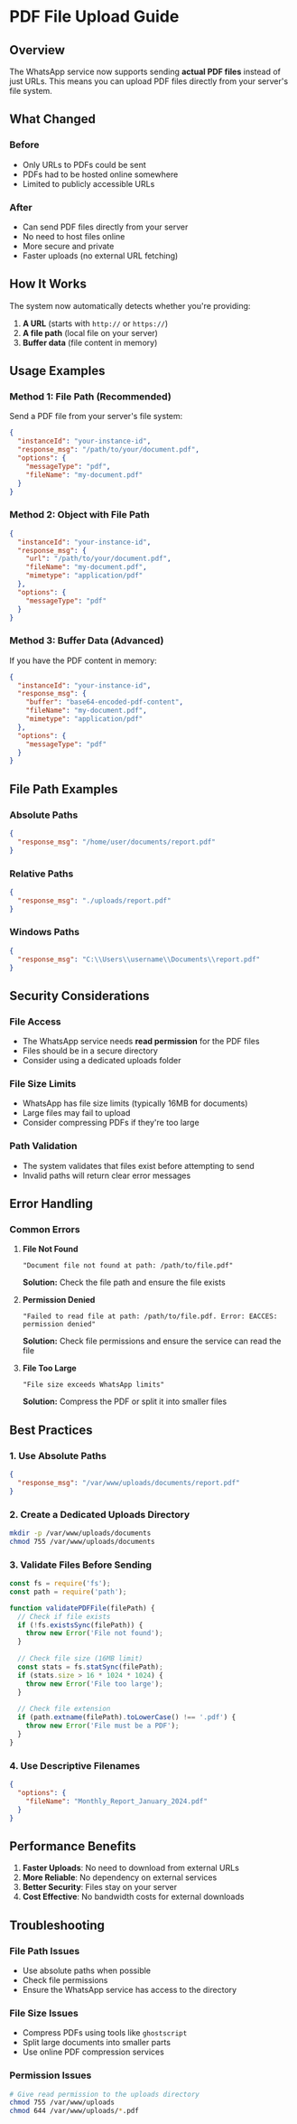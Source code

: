 # PDF File Upload Guide

## Overview

The WhatsApp service now supports sending **actual PDF files** instead of just URLs. This means you can upload PDF files directly from your server's file system.

## What Changed

### Before
- Only URLs to PDFs could be sent
- PDFs had to be hosted online somewhere
- Limited to publicly accessible URLs

### After
- Can send PDF files directly from your server
- No need to host files online
- More secure and private
- Faster uploads (no external URL fetching)

## How It Works

The system now automatically detects whether you're providing:
1. **A URL** (starts with `http://` or `https://`)
2. **A file path** (local file on your server)
3. **Buffer data** (file content in memory)

## Usage Examples

### Method 1: File Path (Recommended)

Send a PDF file from your server's file system:

```json
{
  "instanceId": "your-instance-id",
  "response_msg": "/path/to/your/document.pdf",
  "options": {
    "messageType": "pdf",
    "fileName": "my-document.pdf"
  }
}
```

### Method 2: Object with File Path

```json
{
  "instanceId": "your-instance-id",
  "response_msg": {
    "url": "/path/to/your/document.pdf",
    "fileName": "my-document.pdf",
    "mimetype": "application/pdf"
  },
  "options": {
    "messageType": "pdf"
  }
}
```

### Method 3: Buffer Data (Advanced)

If you have the PDF content in memory:

```json
{
  "instanceId": "your-instance-id",
  "response_msg": {
    "buffer": "base64-encoded-pdf-content",
    "fileName": "my-document.pdf",
    "mimetype": "application/pdf"
  },
  "options": {
    "messageType": "pdf"
  }
}
```

## File Path Examples

### Absolute Paths
```json
{
  "response_msg": "/home/user/documents/report.pdf"
}
```

### Relative Paths
```json
{
  "response_msg": "./uploads/report.pdf"
}
```

### Windows Paths
```json
{
  "response_msg": "C:\\Users\\username\\Documents\\report.pdf"
}
```

## Security Considerations

### File Access
- The WhatsApp service needs **read permission** for the PDF files
- Files should be in a secure directory
- Consider using a dedicated uploads folder

### File Size Limits
- WhatsApp has file size limits (typically 16MB for documents)
- Large files may fail to upload
- Consider compressing PDFs if they're too large

### Path Validation
- The system validates that files exist before attempting to send
- Invalid paths will return clear error messages

## Error Handling

### Common Errors

1. **File Not Found**
   ```
   "Document file not found at path: /path/to/file.pdf"
   ```
   **Solution:** Check the file path and ensure the file exists

2. **Permission Denied**
   ```
   "Failed to read file at path: /path/to/file.pdf. Error: EACCES: permission denied"
   ```
   **Solution:** Check file permissions and ensure the service can read the file

3. **File Too Large**
   ```
   "File size exceeds WhatsApp limits"
   ```
   **Solution:** Compress the PDF or split it into smaller files

## Best Practices

### 1. Use Absolute Paths
```json
{
  "response_msg": "/var/www/uploads/documents/report.pdf"
}
```

### 2. Create a Dedicated Uploads Directory
```bash
mkdir -p /var/www/uploads/documents
chmod 755 /var/www/uploads/documents
```

### 3. Validate Files Before Sending
```javascript
const fs = require('fs');
const path = require('path');

function validatePDFFile(filePath) {
  // Check if file exists
  if (!fs.existsSync(filePath)) {
    throw new Error('File not found');
  }
  
  // Check file size (16MB limit)
  const stats = fs.statSync(filePath);
  if (stats.size > 16 * 1024 * 1024) {
    throw new Error('File too large');
  }
  
  // Check file extension
  if (path.extname(filePath).toLowerCase() !== '.pdf') {
    throw new Error('File must be a PDF');
  }
}
```

### 4. Use Descriptive Filenames
```json
{
  "options": {
    "fileName": "Monthly_Report_January_2024.pdf"
  }
}
```


## Performance Benefits

1. **Faster Uploads**: No need to download from external URLs
2. **More Reliable**: No dependency on external services
3. **Better Security**: Files stay on your server
4. **Cost Effective**: No bandwidth costs for external downloads

## Troubleshooting

### File Path Issues
- Use absolute paths when possible
- Check file permissions
- Ensure the WhatsApp service has access to the directory

### File Size Issues
- Compress PDFs using tools like `ghostscript`
- Split large documents into smaller parts
- Use online PDF compression services

### Permission Issues
```bash
# Give read permission to the uploads directory
chmod 755 /var/www/uploads
chmod 644 /var/www/uploads/*.pdf
```
